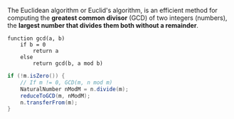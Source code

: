 The Euclidean algorithm or Euclid's algorithm, is an efficient method for computing the **greatest common divisor** (GCD) of two integers (numbers), the **largest number that divides them both without a remainder**.

```
function gcd(a, b)
	if b = 0
		return a
	else
		return gcd(b, a mod b)
```

```java
if (!m.isZero()) {
	// If m != 0, GCD(m, n mod m)
	NaturalNumber nModM = n.divide(m);
	reduceToGCD(m, nModM);
	n.transferFrom(m);
}
```

